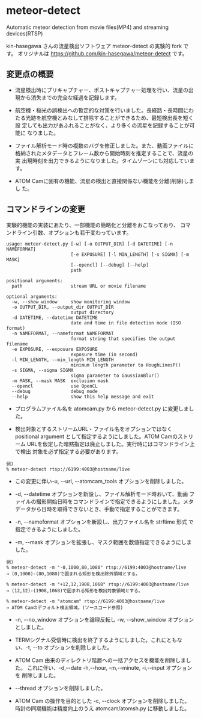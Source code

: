 # meteor-detect

Automatic meteor detection from movie files(MP4) and streaming devices(RTSP)

kin-hasegawa さんの流星検出ソフトウェア meteor-detect の実験的 fork です。
オリジナルは https://github.com/kin-hasegawa/meteor-detect です。


## 変更点の概要

* 流星検出時にプリキャプチャー、ポストキャプチャー処理を行い、流星の出
現から消失までの完全な経過を記録します。

* 航空機・稲光の誤検出への暫定的な対策を行いました。長経路・長時間にわ
たる光跡を航空機とみなして排除することができるため、最短検出長を短く設
定しても出力があふれることがなく、より多くの流星を記録することが可能に
なりました。

* ファイル解析モード時の複数のバグを修正しました。また、動画ファイルに
格納されたメタデータとフレーム数から開始時刻を推定することで、流星の実
出現時刻を出力できるようになりました。タイムゾーンにも対応しています。

* ATOM Camに固有の機能、流星の検出と直接関係ない機能を分離(削除)しまし
た。


## コマンドラインの変更

実験的機能の実装にあたり、一部機能の簡略化と分離をおこなっており、
コマンドライン引数、オプションも若干変わっています。


```
usage: meteor-detect.py [-w] [-o OUTPUT_DIR] [-d DATETIME] [-n NAMEFORMAT]
                        [-e EXPOSURE] [-l MIN_LENGTH] [-s SIGMA] [-m MASK]
                        [--opencl] [--debug] [--help]
                        path

positional arguments:
  path                  stream URL or movie filename

optional arguments:
  -w, --show_window     show monitoring window
  -o OUTPUT_DIR, --output_dir OUTPUT_DIR
                        output directory
  -d DATETIME, --datetime DATETIME
                        date and time in file detection mode (ISO format)
  -n NAMEFORMAT, --nameformat NAMEFORMAT
                        format string that specifies the output filename
  -e EXPOSURE, --exposure EXPOSURE
                        exposure time (in second)
  -l MIN_LENGTH, --min_length MIN_LENGTH
                        minimum length parameter to HoughLinesP()
  -s SIGMA, --sigma SIGMA
                        sigma parameter to GaussianBlur()
  -m MASK, --mask MASK  exclusion mask
  --opencl              use OpenCL
  --debug               debug mode
  --help                show this help message and exit

```


* プログラムファイル名を atomcam.py から meteor-detect.py に変更しまし
た。

* 検出対象とするストリームURL・ファイル名をオプションではなく
positional argument として指定するようにしました。ATOM Camのストリーム
URLを仮定した暗黙指定は廃止しました。実行時にはコマンドライン上で検出
対象を必ず指定する必要があります。


```
例)
% meteor-detect rtsp://6199:4003@hostname/live
```


* この変更に伴い-u, --url, --atomcam_tools オプションを削除しました。

* -d, --datetime オプションを新設し、ファイル解析モード時おいて、動画
ファイルの撮影開始日時をコマンドラインで指定できるようにしました。メタ
データから日時を取得できないとき、手動で指定することができます。

* -n, --nameformat オプションを新設し、出力ファイル名を strftime 形式
で指定できるようにしました。

* -m, --mask オプションを拡張し、マスク範囲を数値指定できるようにしま
した。


```
例)
% meteor-detect -m "-0,1000,80,1080" rtsp://6199:4003@hostname/live
→ (0,1000)-(80,1080)で囲まれる矩形を検出除外領域とする。

% meteor-detect -m "+12,12,1908,1068" rtsp://6199:4003@hostname/live
→ (12,12)-(1908,1068)で囲まれる矩形を検出対象領域とする。

% meteor-detect -m "atomcam" rtsp://6199:4003@hostname/live
→ ATOM Camのデフォルト検出領域。(ソースコード参照)
```


* -n, --no_window オプションを論理反転し -w, --show_window オプション
としました。

* TERMシグナル受信時に検出を終了するようにしました。これにともな
い、-t, --to オプションを削除しました。

* ATOM Cam 由来のディレクトリ階層への一括アクセスを機能を削除しました。
これに伴い、-d,--date -h,--hour, -m,--minute, -i,--input オプションを
削除しました。

* --thread オプションを削除しました。

* ATOM Cam の操作を目的とした -c, --clock オプションを削除しました。
時計の同期機能は精度向上のうえ atomcam/atomsh.py に移動しました。
